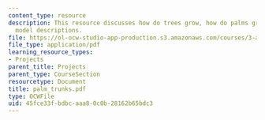 ```yaml
---
content_type: resource
description: This resource discusses how do trees grow, how do palms grow, and some
  model descriptions.
file: https://ol-ocw-studio-app-production.s3.amazonaws.com/courses/3-a26-freshman-seminar-the-nature-of-engineering-fall-2005/45fce33fbdbcaaa80c0b28162b65bdc3_palm_trunks.pdf
file_type: application/pdf
learning_resource_types:
- Projects
parent_title: Projects
parent_type: CourseSection
resourcetype: Document
title: palm_trunks.pdf
type: OCWFile
uid: 45fce33f-bdbc-aaa8-0c0b-28162b65bdc3
---
```

